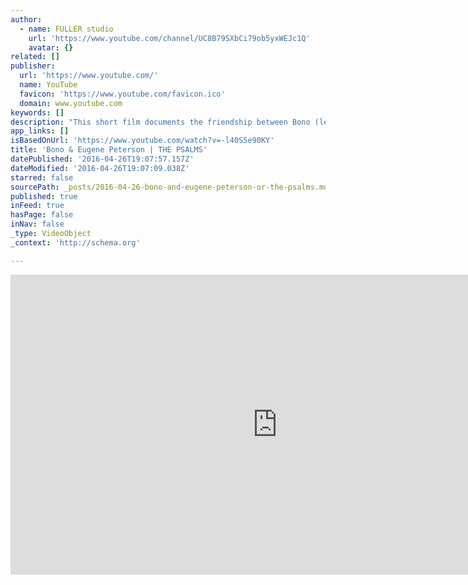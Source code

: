 ```yaml
---
author:
  - name: FULLER studio
    url: 'https://www.youtube.com/channel/UC8B79SXbCi79ob5yxWEJc1Q'
    avatar: {}
related: []
publisher:
  url: 'https://www.youtube.com/'
  name: YouTube
  favicon: 'https://www.youtube.com/favicon.ico'
  domain: www.youtube.com
keywords: []
description: "This short film documents the friendship between Bono (lead musician of the band U2) and Eugene Peterson (author of contemporary-language Bible translation The Message) revolving around their common interest in the Psalms. Based on interviews conducted by Fuller Seminary faculty member David Taylor and produced in association with Fourth Line Films, the film highlights in particular a conversation on the Psalms that took place between Bono, Peterson, and Taylor at Peterson's Montana home."
app_links: []
isBasedOnUrl: 'https://www.youtube.com/watch?v=-l40S5e90KY'
title: 'Bono & Eugene Peterson | THE PSALMS'
datePublished: '2016-04-26T19:07:57.157Z'
dateModified: '2016-04-26T19:07:09.038Z'
starred: false
sourcePath: _posts/2016-04-26-bono-and-eugene-peterson-or-the-psalms.md
published: true
inFeed: true
hasPage: false
inNav: false
_type: VideoObject
_context: 'http://schema.org'

---
```

<iframe src="https://cdn.embedly.com/widgets/media.html?src=https%3A%2F%2Fwww.youtube.com%2Fembed%2F-l40S5e90KY%3Ffeature%3Doembed&amp;url=https%3A%2F%2Fwww.youtube.com%2Fwatch%3Fv%3D-l40S5e90KY&amp;image=https%3A%2F%2Fi.ytimg.com%2Fvi%2F-l40S5e90KY%2Fhqdefault.jpg&amp;key=b7d04c9b404c499eba89ee7072e1c4f7&amp;type=text%2Fhtml&amp;schema=youtube" width="854" height="480" scrolling="no" frameborder="0" allowfullscreen="" style=""></iframe>